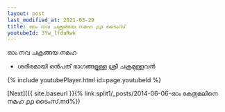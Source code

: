 ```yaml
---
layout: post
last_modified_at: 2021-03-29
title: ഓം നവ ചക്രങ്ങയ നമഹ ൧൧ ടൈംസ്
youtubeId: 3Yw_lfduRwk
---
```

 
 
 ഓം നവ ചക്രങ്ങയ നമഹ 
 
 -  ശരീരമായി ഒൻപത് ഭാഗങ്ങളുള്ള ശ്രീ ചക്രമുള്ളവൻ 
 
  
 
  
 
 
 
 
 
 


{% include youtubePlayer.html id=page.youtubeId %}
 
[Next]({{ site.baseurl }}{% link  split1/_posts/2014-06-06-ഓം കേതുമലിനെ നമഹ ൧൧ ടൈംസ്.md%})
 
